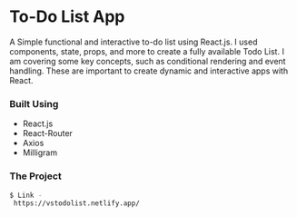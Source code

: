 # To-Do List App
A Simple functional and interactive to-do list using React.js. I used components, state, props, and more to create a fully available Todo List. I am
covering some key concepts, such as conditional rendering and event handling. These are important to create dynamic and interactive apps with
React.

### Built Using
- React.js
- React-Router
- Axios
- Milligram



### The Project


```sh
$ Link - 
 https://vstodolist.netlify.app/
```



